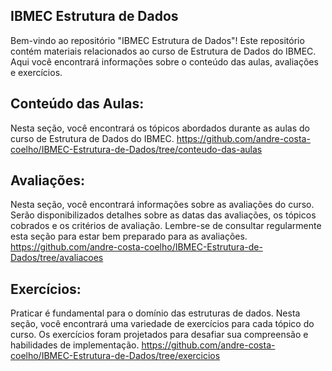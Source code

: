 ## IBMEC Estrutura de Dados
Bem-vindo ao repositório "IBMEC Estrutura de Dados"! Este repositório contém materiais relacionados ao curso de Estrutura de Dados do IBMEC.
Aqui você encontrará informações sobre o conteúdo das aulas, avaliações e exercícios.


## Conteúdo das Aulas:
Nesta seção, você encontrará os tópicos abordados durante as aulas do curso de Estrutura de Dados do IBMEC.
https://github.com/andre-costa-coelho/IBMEC-Estrutura-de-Dados/tree/conteudo-das-aulas

## Avaliações:
Nesta seção, você encontrará informações sobre as avaliações do curso. Serão disponibilizados detalhes sobre as datas das avaliações, os tópicos cobrados e os critérios de avaliação. 
Lembre-se de consultar regularmente esta seção para estar bem preparado para as avaliações.
https://github.com/andre-costa-coelho/IBMEC-Estrutura-de-Dados/tree/avaliacoes

## Exercícios:
Praticar é fundamental para o domínio das estruturas de dados. Nesta seção, você encontrará uma variedade de exercícios para cada tópico do curso. 
Os exercícios foram projetados para desafiar sua compreensão e habilidades de implementação. 
https://github.com/andre-costa-coelho/IBMEC-Estrutura-de-Dados/tree/exercicios
